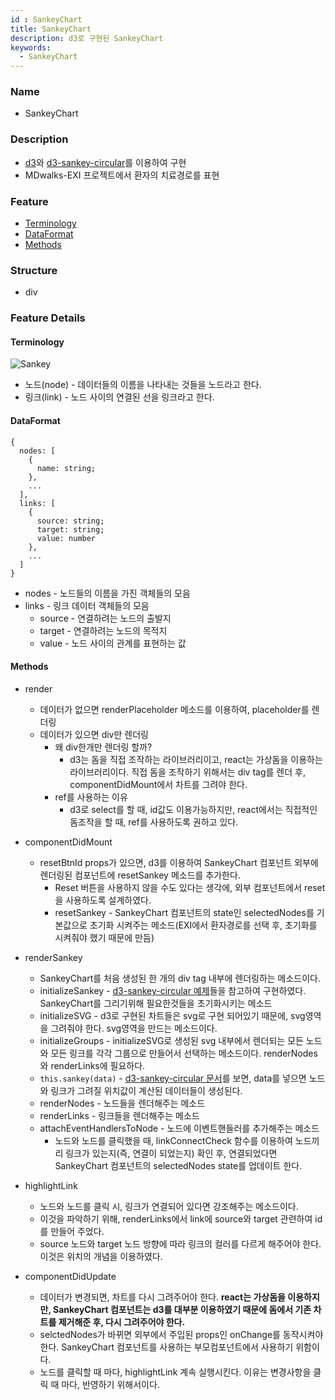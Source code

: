 ```yaml
---
id : SankeyChart
title: SankeyChart
description: d3로 구현된 SankeyChart
keywords:
  - SankeyChart
---
```


### Name
* SankeyChart

### Description
* [d3](https://d3js.org/)와 [d3-sankey-circular](https://github.com/tomshanley/d3-sankey-circular)를 이용하여 구현
* MDwalks-EXI 프로젝트에서 환자의 치료경로를 표현

### Feature
  - [Terminology](#Terminology)
  - [DataFormat](#DataFormat)
  - [Methods](#Methods)

### Structure
  - div

### Feature Details

#### Terminology
![Sankey](/img/sankey.png)

- 노드(node) - 데이터들의 이름을 나타내는 것들을 노드라고 한다.
- 링크(link) - 노드 사이의 연결된 선을 링크라고 한다.

#### DataFormat
```
{
  nodes: [
    {
      name: string;
    },
    ...
  ],
  links: [
    {
      source: string;
      target: string;
      value: number
    },
    ...
  ]
}
```
* nodes - 노드들의 이름을 가진 객체들의 모음
* links - 링크 데이터 객체들의 모음
  * source - 연결하려는 노드의 출발지
  * target - 연결하려는 노드의 목적지
  * value - 노드 사이의 관계를 표현하는 값

#### Methods
* render
  * 데이터가 없으면 renderPlaceholder 메소드를 이용하여, placeholder를 렌더링
  * 데이터가 있으면 div만 렌더링
    * 왜 div한개만 렌더링 할까?
      * d3는 돔을 직접 조작하는 라이브러리이고, react는 가상돔을 이용하는 라이브러리이다. 직접 돔을 조작하기 위해서는 div tag를 렌더 후, componentDidMount에서 차트를 그려야 한다.
    * ref를 사용하는 이유
      * d3로 select를 할 때, id값도 이용가능하지만, react에서는 직접적인 돔조작을 할 때, ref를 사용하도록 권하고 있다.

* componentDidMount
  * resetBtnId props가 있으면, d3를 이용하여 SankeyChart 컴포넌트 외부에 렌더링된 컴포넌트에 resetSankey 메소드를 추가한다.
    * Reset 버튼을 사용하지 않을 수도 있다는 생각에, 외부 컴포넌트에서 reset을 사용하도록 설계하였다.
    * resetSankey - SankeyChart 컴포넌트의 state인 selectedNodes를 기본값으로 초기화 시켜주는 메소드(EXI에서 환자경로를 선택 후, 초기화를 시켜줘야 했기 때문에 만듬)

* renderSankey
  * SankeyChart를 처음 생성된 한 개의 div tag 내부에 렌더링하는 메소드이다.
  * initializeSankey - [d3-sankey-circular 예제](https://bl.ocks.org/tomshanley/b82d9aede85694b1422786ef41536ec5)들을 참고하여 구현하였다. SankeyChart를 그리기위해 필요한것들을 초기화시키는 메소드
  * initializeSVG - d3로 구현된 차트들은 svg로 구현 되어있기 때문에, svg영역을 그려줘야 한다. svg영역을 만드는 메소드이다.
  * initializeGroups - initializeSVG로 생성된 svg 내부에서 렌더되는 모든 노드와 모든 링크를 각각 그룹으로 만들어서 선택하는 메소드이다. renderNodes와 renderLinks에 필요하다.
  * `this.sankey(data)` - [d3-sankey-circular 문서](https://github.com/tomshanley/d3-sankey-circular#_sankey)를 보면, data를 넣으면 노드와 링크가 그려질 위치값이 계산된 데이터들이 생성된다.
  * renderNodes - 노드들을 렌더해주는 메소드
  * renderLinks - 링크들을 렌더해주는 메소드
  * attachEventHandlersToNode - 노드에 이벤트핸들러를 추가해주는 메소드
    * 노드와 노드를 클릭했을 때, linkConnectCheck 함수를 이용하여 노드끼리 링크가 있는지(즉, 연결이 되었는지) 확인 후, 연결되었다면 SankeyChart 컴포넌트의 selectedNodes state를 업데이트 한다.

* highlightLink
  * 노드와 노드를 클릭 시, 링크가 연결되어 있다면 강조해주는 메소드이다.
  * 이것을 파악하기 위해, renderLinks에서 link에 source와 target 관련하여 id를 만들어 주었다.
  * source 노드와 target 노드 방향에 따라 링크의 컬러를 다르게 해주어야 한다. 이것은 위치의 개념을 이용하였다.

* componentDidUpdate
  * 데이터가 변경되면, 차트를 다시 그려주어야 한다. **react는 가상돔을 이용하지만, SankeyChart 컴포넌트는 d3를 대부분 이용하였기 때문에 돔에서 기존 차트를 제거해준 후, 다시 그려주어야 한다.**
  * selctedNodes가 바뀌면 외부에서 주입된 props인 onChange를 동작시켜야 한다. SankeyChart 컴포넌트를 사용하는 부모컴포넌트에서 사용하기 위함이다.
  * 노드를 클릭할 때 마다, highlightLink 계속 실행시킨다. 이유는 변경사항을 클릭 때 마다, 반영하기 위해서이다.
